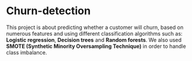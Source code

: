 # Churn-detection
This project is about predicting whether a customer will churn, based on numerous features and using different classification algorithms such as: **Logistic regression**, **Decision trees** and **Random forests**. We also used **SMOTE (Synthetic Minority Oversampling Technique)** in order to handle class imbalance.
